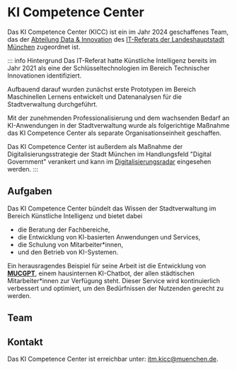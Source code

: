 # KI Competence Center

Das KI Competence Center (KICC) ist ein im Jahr 2024 geschaffenes Team, das der [Abteilung Data & Innovation](https://stadt.muenchen.de/infos/data-und-innovation.html) des [IT-Referats der Landeshauptstadt München](https://stadt.muenchen.de/infos/portrait-it-referat.html) zugeordnet ist.

::: info Hintergrund
Das IT-Referat hatte Künstliche Intelligenz bereits im Jahr 2021 als eine der Schlüsseltechnologien im Bereich Technischer Innovationen identifiziert.

Aufbauend darauf wurden zunächst erste Prototypen im Bereich Maschinellen Lernens entwickelt und Datenanalysen für die Stadtverwaltung durchgeführt.

Mit der zunehmenden Professionalisierung und dem wachsenden Bedarf an KI-Anwendungen in der Stadtverwaltung wurde als folgerichtige Maßnahme das KI Competence Center als separate Organisationseinheit geschaffen.

Das KI Competence Center ist außerdem als Maßnahme der Digitalisierungsstrategie der Stadt München im Handlungsfeld "Digital Government" verankert und kann im [Digitalisierungsradar](https://muenchen.digital/digitalisierungsradar/digital-government.html#ac99b7bc-2b42-46a0-9ab5-813628cb3c89) eingesehen werden.
:::

## Aufgaben

Das KI Competence Center bündelt das Wissen der Stadtverwaltung im Bereich Künstliche Intelligenz und bietet dabei

- die Beratung der Fachbereiche,
- die Entwicklung von KI-basierten Anwendungen und Services,
- die Schulung von Mitarbeiter\*innen,
- und den Betrieb von KI-Systemen.

Ein herausragendes Beispiel für seine Arbeit ist die Entwicklung von [**MUCGPT**](/ki-systeme/mucgpt), einem hausinternen KI-Chatbot, der allen städtischen Mitarbeiter\*innen zur Verfügung steht.
Dieser Service wird kontinuierlich verbessert und optimiert, um den Bedürfnissen der Nutzenden gerecht zu werden.

## Team

<script setup>
import { VPTeamMembers } from "vitepress/theme"

const members = [
  {
    avatar: "/img/people/ll.jpg",
    name: "Leon Lukas",
    title: "Team Lead",
    links: [
      { icon: "github", link: "https://github.com/l0renor" },
      { icon: "linkedin", link: "https://www.linkedin.com/in/leonlukasmuc/" },
      { icon: "maildotru", link: "mailto:leon.lukas@muenchen.de"},
    ],
  },
  {
    avatar: "/img/people/fr.jpg",
    name: "Fabian Reinold",
    title: "ML Engineer",
    links: [
      { icon: "github", link: "https://github.com/freinold" },
      { icon: "linkedin", link: "https://www.linkedin.com/in/fabian-reinold/" },
      { icon: "maildotru", link: "mailto:fabian.reinold@muenchen.de"},
    ],
  },
  {
    avatar: "/img/people/lb.jpg",
    name: "Lena Barth",
    title: "Data Scientist",
    links: [
      { icon: "linkedin", link: "https://www.linkedin.com/in/lena-barth-56b48a18b/" },
      { icon: "maildotru", link: "mailto:lena.barth@muenchen.de"},
    ],
  },
  {
    avatar: "/img/people/sh.jpg",
    name: "Stefan Hentschel",
    title: "ML Engineer",
    links: [
      { icon: "github", link: "https://github.com/shteenft" },
      { icon: "maildotru", link: "mailto:stefan.hentschel@muenchen.de"},
    ],
  },
  {
    avatar: "/img/people/mj.jpg",
    name: "Michael Jaumann",
    title: "ML Engineer",
    links: [
      { icon: "github", link: "https://github.com/Meteord" },
      { icon: "linkedin", link: "https://www.linkedin.com/in/michael-jaumann-a4736a263/" },
      { icon: "maildotru", link: "mailto:michael.jaumann@muenchen.de"},
    ],
  },
  {
    avatar: "/img/people/pi.jpg",
    name: "Paul Ilitz",
    title: "ML Engineer",
    links: [
      { icon: "github", link: "https://github.com/pilitz" },
      { icon: "linkedin", link: "https://www.linkedin.com/in/paul-ilitz-a80397269/" },
      { icon: "maildotru", link: "mailto:paul.ilitz@muenchen.de"},
    ],
  },
  {
    avatar: "/img/people/aw.jpg",
    name: "Annalena Wittmann",
    title: "ML Engineer",
    links: [
      { icon: "github", link: "https://github.com/a-wittmann" },
      { icon: "linkedin", link: "https://www.linkedin.com/in/annalenawittmann/" },
      { icon: "maildotru", link: "mailto:annalena.wittmann@muenchen.de"},
    ],
  },
  {
    avatar: "/img/people/sb.jpg",
    name: "Sebastian Berger",
    title: "Werkstudent",
    links: [
      { icon: "github", link: "https://github.com/illuminate97" },
      { icon: "linkedin", link: "https://www.linkedin.com/in/sebastian-berger-35625a280/" },
      { icon: "maildotru", link: "mailto:sebastian.berger@muenchen.de"},
    ],
  },
    {
    avatar: "/img/logo/kicc_mascot.png",
    name: "MUCKI",
    title: "KICC Maskottchen",
    links: [
      { icon: "github", link: "https://github.com/it-at-m/ki.muenchen.de" },
      { icon: "maildotru", link: "mailto:itm.kicc@muenchen.de"},
    ],
  },
]
</script>

<VPTeamMembers size="medium" :members />

## Kontakt

Das KI Competence Center ist erreichbar unter: <itm.kicc@muenchen.de>.
